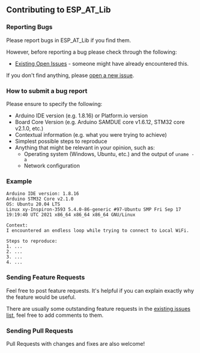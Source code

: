 ## Contributing to ESP_AT_Lib

### Reporting Bugs

Please report bugs in ESP_AT_Lib if you find them.

However, before reporting a bug please check through the following:

* [Existing Open Issues](https://github.com/khoih-prog/ESP_AT_Lib/issues) - someone might have already encountered this.

If you don't find anything, please [open a new issue](https://github.com/khoih-prog/ESP_AT_Lib/issues/new).

### How to submit a bug report

Please ensure to specify the following:

* Arduino IDE version (e.g. 1.8.16) or Platform.io version
* Board Core Version (e.g. Arduino SAMDUE core v1.6.12, STM32 core v2.1.0, etc.)
* Contextual information (e.g. what you were trying to achieve)
* Simplest possible steps to reproduce
* Anything that might be relevant in your opinion, such as:
  * Operating system (Windows, Ubuntu, etc.) and the output of `uname -a`
  * Network configuration


### Example

```
Arduino IDE version: 1.8.16
Arduino STM32 Core v2.1.0
OS: Ubuntu 20.04 LTS
Linux xy-Inspiron-3593 5.4.0-86-generic #97-Ubuntu SMP Fri Sep 17 19:19:40 UTC 2021 x86_64 x86_64 x86_64 GNU/Linux

Context:
I encountered an endless loop while trying to connect to Local WiFi.

Steps to reproduce:
1. ...
2. ...
3. ...
4. ...
```

### Sending Feature Requests

Feel free to post feature requests. It's helpful if you can explain exactly why the feature would be useful.

There are usually some outstanding feature requests in the [existing issues list](https://github.com/khoih-prog/ESP_AT_Lib/issues?q=is%3Aopen+is%3Aissue+label%3Aenhancement), feel free to add comments to them.

### Sending Pull Requests

Pull Requests with changes and fixes are also welcome!
